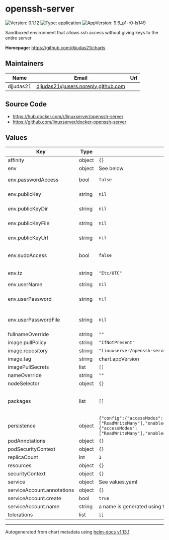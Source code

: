 # openssh-server

![Version: 0.1.12](https://img.shields.io/badge/Version-0.1.12-informational?style=flat-square) ![Type: application](https://img.shields.io/badge/Type-application-informational?style=flat-square) ![AppVersion: 9.6_p1-r0-ls149](https://img.shields.io/badge/AppVersion-9.6_p1--r0--ls149-informational?style=flat-square)

Sandboxed environment that allows ssh access without giving keys to the entire server

**Homepage:** <https://github.com/djjudas21/charts>

## Maintainers

| Name | Email | Url |
| ---- | ------ | --- |
| djjudas21 | <djjudas21@users.noreply.github.com> |  |

## Source Code

* <https://hub.docker.com/r/linuxserver/openssh-server>
* <https://github.com/linuxserver/docker-openssh-server>

## Values

| Key | Type | Default | Description |
|-----|------|---------|-------------|
| affinity | object | `{}` |  |
| env | object | See below | environment variables |
| env.passwordAccess | bool | `false` | Set to true to allow user/password ssh access. You will want to set USER_PASSWORD or USER_PASSWORD_FILE as well. |
| env.publicKey | string | `nil` | Optional ssh public key, which will automatically be added to authorized_keys. |
| env.publicKeyDir | string | `nil` | Optionally specify a directory containing the public keys (works with docker secrets). |
| env.publicKeyFile | string | `nil` | Optionally specify a file containing the public key (works with docker secrets). |
| env.publicKeyUrl | string | `nil` | Optionally specify a URL containing the public key, e.g. <https://github.com/username.keys> |
| env.sudoAccess | bool | `false` | Set to true to allow linuxserver.io, the ssh user, sudo access. Without USER_PASSWORD set, this will allow passwordless sudo access. |
| env.tz | string | `"Etc/UTC"` | specify a timezone to use, see <https://en.wikipedia.org/wiki/List_of_tz_database_time_zones#List> |
| env.userName | string | `nil` | Optionally specify a user name (Default:linuxserver.io) |
| env.userPassword | string | `nil` | Optionally set a sudo password for linuxserver.io, the ssh user. If this or USER_PASSWORD_FILE are not set but SUDO_ACCESS is set to true, the user will have passwordless sudo access. |
| env.userPasswordFile | string | `nil` | Optionally specify a file that contains the password. This setting supersedes the USER_PASSWORD option (works with docker secrets). |
| fullnameOverride | string | `""` |  |
| image.pullPolicy | string | `"IfNotPresent"` | image pull policy |
| image.repository | string | `"linuxserver/openssh-server"` | image repository |
| image.tag | string | chart.appVersion | image tag |
| imagePullSecrets | list | `[]` |  |
| nameOverride | string | `""` |  |
| nodeSelector | object | `{}` |  |
| packages | list | `[]` | Alpine Packages to install via custom scripts on container startup https://docs.linuxserver.io/general/container-customization#custom-scripts https://pkgs.alpinelinux.org/packages |
| persistence | object | `{"config":{"accessModes":["ReadWriteMany"],"enabled":false,"size":"1Gi","storageClass":""},"home":{"accessModes":["ReadWriteMany"],"enabled":false,"size":"8Gi","storageClass":""}}` | Persist the home directory |
| podAnnotations | object | `{}` |  |
| podSecurityContext | object | `{}` |  |
| replicaCount | int | `1` | Number of replicas |
| resources | object | `{}` |  |
| securityContext | object | `{}` |  |
| service | object | See values.yaml | Configures service settings for the chart. |
| serviceAccount.annotations | object | `{}` | Annotations to add to the service account |
| serviceAccount.create | bool | `true` | Specifies whether a service account should be created |
| serviceAccount.name | string | a name is generated using the fullname template | The name of the service account to use. |
| tolerations | list | `[]` |  |

----------------------------------------------
Autogenerated from chart metadata using [helm-docs v1.13.1](https://github.com/norwoodj/helm-docs/releases/v1.13.1)
